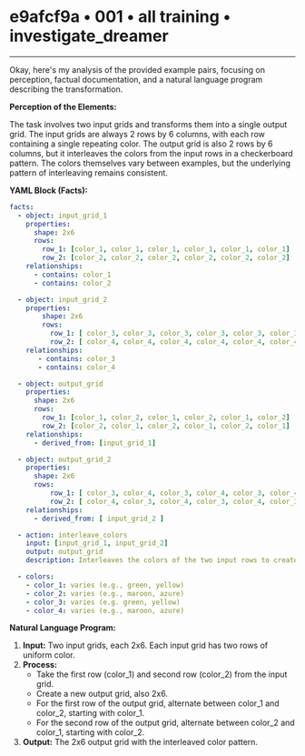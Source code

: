 # e9afcf9a • 001 • all training • investigate_dreamer

---
Okay, here's my analysis of the provided example pairs, focusing on perception, factual documentation, and a natural language program describing the transformation.

**Perception of the Elements:**

The task involves two input grids and transforms them into a single output grid. The input grids are always 2 rows by 6 columns, with each row containing a single repeating color. The output grid is also 2 rows by 6 columns, but it interleaves the colors from the input rows in a checkerboard pattern. The colors themselves vary between examples, but the underlying pattern of interleaving remains consistent.

**YAML Block (Facts):**



```yaml
facts:
  - object: input_grid_1
    properties:
      shape: 2x6
      rows:
        row_1: [color_1, color_1, color_1, color_1, color_1, color_1]
        row_2: [color_2, color_2, color_2, color_2, color_2, color_2]
    relationships:
      - contains: color_1
      - contains: color_2

  - object: input_grid_2
    properties:
        shape: 2x6
        rows:
          row_1: [ color_3, color_3, color_3, color_3, color_3, color_3 ]
          row_2: [ color_4, color_4, color_4, color_4, color_4, color_4]
    relationships:
       - contains: color_3
       - contains: color_4

  - object: output_grid
    properties:
      shape: 2x6
      rows:
        row_1: [color_1, color_2, color_1, color_2, color_1, color_2]
        row_2: [color_2, color_1, color_2, color_1, color_2, color_1]
    relationships:
      - derived_from: [input_grid_1]

  - object: output_grid_2
    properties:
      shape: 2x6
      rows:
          row_1: [ color_3, color_4, color_3, color_4, color_3, color_4 ]
          row_2: [ color_4, color_3, color_4, color_3, color_4, color_3 ]
    relationships:
      - derived_from: [ input_grid_2 ]

  - action: interleave_colors
    input: [input_grid_1, input_grid_2]
    output: output_grid
    description: Interleaves the colors of the two input rows to create a checkerboard pattern.

  - colors:
    - color_1: varies (e.g., green, yellow)
    - color_2: varies (e.g., maroon, azure)
    - color_3: varies (e.g. green, yellow)
    - color_4: varies (e.g., maroon, azure)
```



**Natural Language Program:**

1.  **Input:** Two input grids, each 2x6.  Each input grid has two rows of uniform color.
2.  **Process:**
    *   Take the first row (color_1) and second row (color_2) from the input grid.
    *   Create a new output grid, also 2x6.
    *   For the first row of the output grid, alternate between color_1 and color_2, starting with color_1.
    *   For the second row of the output grid, alternate between color_2 and color_1, starting with color_2.
3.  **Output:** The 2x6 output grid with the interleaved color pattern.

